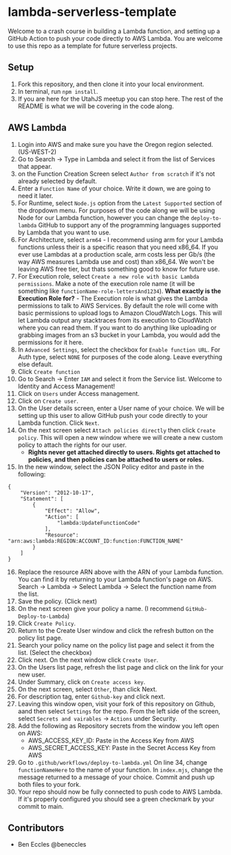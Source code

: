 # lambda-serverless-template
Welcome to a crash course in building a Lambda function, and setting up a GitHub Action to push your code directly to AWS Lambda. You are welcome to use this repo as a template for future serverless projects.
## Setup
1. Fork this repository, and then clone it into your local environment.
2. In terminal, run `npm install`.
3. If you are here for the UtahJS meetup you can stop here. The rest of the README is what we will be covering in the code along.

## AWS Lambda
1. Login into AWS and make sure you have the Oregon region selected. (US-WEST-2)
2. Go to Search -> Type in Lambda and select it from the list of Services that appear.
3. on the Function Creation Screen select `Author from scratch` if it's not already selected by default.
4. Enter a `Function Name` of your choice. Write it down, we are going to need it later.
5. For Runtime, select `Node.js` option from the `Latest Supported` section of the dropdown menu. For purposes of the code along we will be using Node for our Lambda function, however you can change the `deploy-to-lambda` GitHub to support any of the programming languages supported by Lambda that you want to use.
6. For Architecture, select `arm64` - I recommend using arm for your Lambda functions unless their is a specific reason that you need x86_64. If you ever use Lambdas at a production scale, arm costs less per Gb/s (the way AWS measures Lambda use and cost) than x86_64. We won't be leaving AWS free tier, but thats something good to know for future use.
7. For Execution role, select `Create a new role with basic Lambda permissions`. Make a note of the execution role name (it will be something like `functionName-role-lettersAnd1234`).
    **What exactly is the Execution Role for?** - The Execution role is what gives the Lambda permissions to talk to AWS Services. By default the role will come with basic permissions to upload logs to Amazon CloudWatch Logs. This will let Lambda output any stacktraces from its execution to CloudWatch where you can read them. If you want to do anything like uploading or grabbing images from an s3 bucket in your Lambda, you would add the permissions for it here.
8. In `Advanced Settings`, select the checkbox for `Enable function URL`. For Auth type, select `NONE` for purposes of the code along. Leave everything else default.
9. Click `Create function`
10. Go to Search -> Enter `IAM` and select it from the Service list. Welcome to Identity and Access Management!
11. Click on `Users` under Access management.
12. Click on `Create user`.
13. On the User details screen, enter a User name of your choice. We will be setting up this user to allow GitHub push your code directly to your Lambda function. Click `Next`.
14. On the next screen select `Attach policies directly` then click `Create policy`. This will open a new window where we will create a new custom policy to attach the rights for our user.
    - **Rights never get attached directly to users. Rights get attached to policies, and then policies can be attached to users or roles.**
15. In the new window, select the JSON Policy editor and paste in the following:
```
{
    "Version": "2012-10-17",
    "Statement": [
        {
            "Effect": "Allow",
            "Action": [
                "lambda:UpdateFunctionCode"
            ],
            "Resource": "arn:aws:lambda:REGION:ACCOUNT_ID:function:FUNCTION_NAME"
        }
    ]
}

```
16. Replace the resource ARN above with the ARN of your Lambda function. You can find it by returning to your Lambda function's page on AWS. Search -> Lambda -> Select Lambda -> Select the function name from the list.
17. Save the policy. (Click next)
18. On the next screen give your policy a name. (I recommend `GitHub-Deploy-to-Lambda`)
19. Click `Create Policy`.
20. Return to the Create User window and click the refresh button on the policy list page.
21. Search your policy name on the policy list page and select it from the list. (Select the checkbox)
22. Click next. On the next window click `Create User`.
23. On the Users list page, refresh the list page and click on the link for your new user.
24. Under Summary, click on `Create access key`.
25. On the next screen, select `Other`, than click Next.
26. For description tag, enter `Github-key` and click next. 
27. Leaving this window open, visit your fork of this repository on Github, aand then select `Settings` for the repo. From the left side of the screen, select `Secrets and vairables` -> `Actions` under Security.
28. Add the following as Repository secrets from the window you left open on AWS:
    - AWS_ACCESS_KEY_ID: Paste in the Access Key from AWS
    - AWS_SECRET_ACCESS_KEY: Paste in the Secret Access Key from AWS
29. Go to `.github/workflows/deploy-to-lambda.yml` On line 34, change `functionNameHere` to the name of your function. In `index.mjs`, change the message returned to a message of your choice. Commit and push up both files to your fork.
30. Your repo should now be fully connected to push code to AWS Lambda. If it's properly configured you should see a green checkmark by your commit to main. 

## Contributors
- Ben Eccles @beneccles

